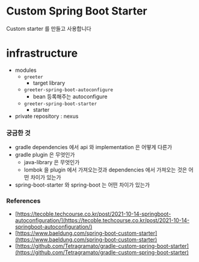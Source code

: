 # Custom Spring Boot Starter

Custom starter 를 만들고 사용합니다

# infrastructure

- modules
  - `greeter`
    - target library
  - `greeter-spring-boot-autoconfigure`
    - bean 등록해주는 autoconfigure
  - `greeter-spring-boot-starter`
    - starter
- private repository : nexus

### 궁금한 것

- gradle dependencies 에서 api 와 implementation 은 어떻게 다른가
- gradle plugin 은 무엇인가
  - java-library 은 무엇인가
  - lombok 을 plugin 에서 가져오는것과 dependencies 에서 가져오는 것은 어떤 차이가 있는가
- spring-boot-starter 와 spring-boot 는 어떤 차이가 있는가

### References

- [https://tecoble.techcourse.co.kr/post/2021-10-14-springboot-autoconfiguration/](https://tecoble.techcourse.co.kr/post/2021-10-14-springboot-autoconfiguration/)
- [https://www.baeldung.com/spring-boot-custom-starter](https://www.baeldung.com/spring-boot-custom-starter)
- [https://github.com/Tetragramato/gradle-custom-spring-boot-starter](https://github.com/Tetragramato/gradle-custom-spring-boot-starter)
